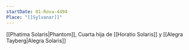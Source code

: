 ```yaml
---
startDate: 01-Rova-4494
Place: "[[Sylvanar]]"
---
```

[[Phatima Solaris|Phantom]], Cuarta hija de [[Horatio Solaris]] y [[Alegra Tayberg|Alegra Solaris]] 

